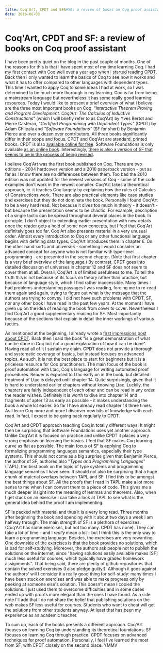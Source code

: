 ```yaml
---
title: Coq'Art, CPDT and SF&#58; a review of books on Coq proof assistant
date: 2016-06-08
---
```


Coq'Art, CPDT and SF: a review of books on Coq proof assistant
==============================================================

I have been pretty quiet on the blog in the past couple of months. One of the
reasons for this is that I have spent most of my time learning Coq. I had my
first contact with Coq well over a year ago [when I started reading
CPDT](2015-03-24-first-impressions-of-coq-and-certified-programming-with-dependent-types/).
Back then I only wanted to learn the basics of Coq to see how it works and what
it has to offer compared to other languages with dependent types. This time I
wanted to apply Coq to some ideas I had at work, so I was determined to be much
more thorough in my learning. Coq is far from being a mainstream language but
nevertheless it has some really good learning resources. Today I would like to
present a brief overview of what I believe are the three most important books on
Coq: _"Interactive Theorem Proving and Program Development. Coq'Art: The
Calculus of Inductive Constructions"_ (which I will briefly refer to as Coq'Art)
by Yves Bertot and Pierre Castéran, _"Certified Programming with Dependent
Types"_ (CPDT) by Adam Chlipala and _"Software Foundations"_ (SF for short) by
Benjamin Pierce and over a dozen over contributors. All three books
significantly differ in their scope and focus. CPDT and Coq'Art are standard,
printed books. CPDT is also [available online for
free](http://adam.chlipala.net/cpdt/). Software Foundations is only available
[as an online
book](http://www.cis.upenn.edu/~bcpierce/sf/current/toc.html). Interestingly,
[there is also a version of SF that seems to be in the process of being
revised](http://www.cis.upenn.edu/~bcpierce/sf/sf-4.0/).

I believe Coq'Art was the first book published on Coq. There are two editions -
2004 hardcover version and a 2010 paperback version - but as far as I know there
are no differences between them. Too bad the 2010 edition was not updated for
the newest versions of Coq - some of the code examples don't work in the newest
compiler. Coq'Art takes a theoretical approach, ie. it teaches Coq largely by
explaining how the rules of Calculus of Constructions work. There are also
practical elements like case studies and exercises but they do not dominate the
book. Personally I found Coq'Art to be a very hard read. Not because it dives
too much in theory - it doesn't - but because the presentation seems to be
chaotic. For example, description of a single tactic can be spread throughout
deveral places in the book. In principle, I don't object to extending earlier
presentation with new details once the reader gets a hold of some new concepts,
but I feel that Coq'Art definitely goes too far. Coq'Art also presents material
in a very unusual order. Almost every introduction to Coq or any other
functional language begins with defining data types. Coq'Art introduces them in
chapter 6. On the other hand sorts and universes - something I would consider an
advanced concept for anyone who is not familiar with type-level programming -
are presented in the second chapter. (Note that first chapter is a very brief
overview of the language.) By contrast, CPDT goes into detailed discussion of
universes in chapter 12 and SF does not seem to cover them at all. Overall,
Coq'Art is of limited usefulness to me. To tell the truth this is not because of
its focus on theory rather than practice, but because of language style, which I
find rather inaccessible. Many times I had problems understanding passages I was
reading, forcing me to re-read them again and again, trying to figure out what
is the message that the authors are trying to convey. I did not have such
problems with CPDT, SF, nor any other book I have read in the past few years. At
the moment I have given up on the idea of reading the book from cover to
cover. Nevertheless I find Coq'Art a good supplementary reading for SF. Most
importantly because of the sections that explain in detail the inner workings of
various tactics.

As mentioned at the beginning, I already wrote a [first impressions post about
CPDT](2015-03-24-first-impressions-of-coq-and-certified-programming-with-dependent-types/).
Back then I said the book "is a great demonstration of what can be done in Coq
but not a good explanation of how it can be done". Having read all of it I
sustain my claim. CPDT does not provide a thorough and systematic coverage of
basics, but instead focuses on advanced topics. As such, it is not the best
place to start for beginners but it is a priceless resource for Coq
practitioners. The main focus of the book is proof automation with Ltac, Coq's
language for writing automated proof procedures. Reader is exposed to Ltac early
on in the book, but detailed treatment of Ltac is delayed until chapter
14. Quite surprisingly, given that it is hard to understand earlier chapters
without knowing Ltac. Luckily, the chapters are fairly independent of each other
and can be read in any order the reader wishes. Definitely it is worth to dive
into chapter 14 and fragments of apter 13 as early as possible - it makes
understanding the book a whole lot easier. So far I have already read chapter 14
three times. As I learn Coq more and more I discover new bits of knowledge with
each read. In fact, I expect to be going back regularly to CPDT.

Coq'Art and CPDT approach teaching Coq in totally different ways. It might then
be surprising that Software Foundations uses yet another approach. Unlike
Coq'Art it is focused on practice and unlike CPDT it places a very strong
emphasis on learning the basics. I feel that SF makes Coq learning curve as flat
as possible. The main focus of SF is applying Coq to formalizing programming
languages semantics, especially their type systems. This should not come as a
big surprise given that Benjamin Pierce, the author of SF, authored also "_Types
and Programming Languages"_ (TAPL), the best book on the topic of type systems
and programming language semantics I have seen. It should not also be surprising
that a huge chunk of material overlaps between TAPL and SF. I find this to be
amongst the best things about SF. All the proofs that I read in TAPL make a lot
more sense to me when I can convert them to a piece of code. This gives me a
much deeper insight into the meaning of lemmas and theorems. Also, when I get
stuck on an exercise I can take a look at TAPL to see what is the general idea
behind the proof I am implementing.

SF is packed with material and thus it is a very long read. Three months after
beginning the book and spending with it about two days a week I am halfway
through. The main strength of SF is a plethora of exercises. (Coq'Art has some
exercises, but not too many. CPDT has none). They can take a lot of time - and I
_really_ mean a lot - but I think this is the only way to learn a programming
language. Besides, the exercises are very rewarding. One downside of the
exercises is that the book provides no solutions, which is bad for
self-studying. Moreover, the authors ask people not to publish the solutions on
the internet, since "having solutions easily available makes \[SF\] much less
useful for courses, which typically have graded homework assignments". That
being said, there are plenty of github repositories that contain the solved
exercises (I also pledge guilty!). Although it goes against the authors' will I
consider it a really good thing for self-study: many times I have been stuck on
exercises and was able to make progress only by peeking at someone else's
solution. This doesn't mean I copied the solutions. I just used them to overcome
difficulties and in some cases ended up with proofs more elegant than the ones I
have found. As a side note I'll add that I do not share the belief that
publishing solutions on the web makes SF less useful for courses. Students who
want to cheat will get the solutions from other students anyway. At least that
has been my experience as an academic teacher.

To sum up, each of the books presents a different approach. Coq'Art focuses on
learning Coq by understanding its theoretical foundations. SF focuses on
learning Coq through practice. CPDT focuses on advanced techniques for proof
automation. Personally, I feel I've learned the most from SF, with CPDT closely
on the second place. YMMV

